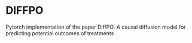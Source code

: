 # DIFFPO

Pytorch implementation of the paper
DiffPO: A causal diffusion model for predicting potential outcomes of treatments
